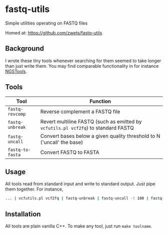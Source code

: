 # fastq-utils

Simple utilities operating on FASTQ files

Homed at: https://github.com/zwets/fastq-utils

## Background

I wrote these tiny tools whenever searching for them seemed to take longer
than just write them.  You may find comparable functionality in for instance
[NGSTools](https://github.com/ngstools).

## Tools

| Tool | Function |
|------|----------|
|`fastq-revcomp`  | Reverse complement a FASTQ file |
|`fastq-unbreak`  | Revert multiline FASTQ (such as emitted by `vcfutils.pl vcf2fq`) to standard FASTQ |
|`fastq-uncall`   | Convert bases below a given quality threshold to N ('uncall' the base) |
|`fastq-to-fasta` | Convert FASTQ to FASTA |

## Usage

All tools read from standard input and write to standard output.  Just pipe
them together.  For instance,

```bash
... | vcfutils.pl vcf2fq | fastq-unbreak | fastq-uncall -t 100 | fastq-to-fasta
```

## Installation

All tools are plain vanilla C++.  To make any tool, just run `make toolname`.


